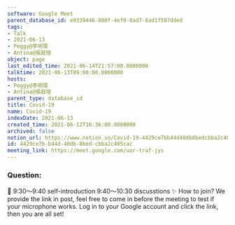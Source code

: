 ```yaml
---
software: Google Meet
parent_database_id: e9339446-880f-4ef0-8ad7-8ad1f507dded
tags:
- Talk
- 2021-06-13
- Peggy@李明霈
- Antina@張庭瑄
object: page
last_edited_time: 2021-06-14T21:57:00.0000000
talktime: 2021-06-13T09:00:00.0000000
hosts:
- Peggy@李明霈
- Antina@張庭瑄
parent_type: database_id
title: Covid-19
name: Covid-19
indexDate: 2021-06-13
created_time: 2021-06-12T16:36:00.0000000
archived: false
notion_url: https://www.notion.so/Covid-19-4429ce7bb44d40db8bedcbba2c405cac
id: 4429ce7b-b44d-40db-8bed-cbba2c405cac
meeting_link: https://meet.google.com/uor-traf-jys
---
```


### Question:


   
   
   
   
   
📅
9:30～9:40 self-introduction
9:40～10:30 discusstions
✨
How to join?
We provide the link in post, feel free to come in before the meeting to test if your microphone works. Log in to your Google account and click the link, then you are all set!

